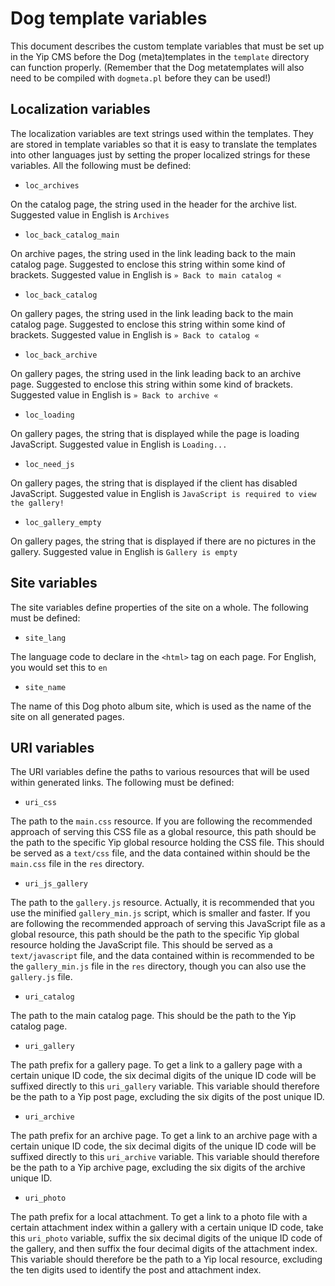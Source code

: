 # Dog template variables

This document describes the custom template variables that must be set up in the Yip CMS before the Dog (meta)templates in the `template` directory can function properly.  (Remember that the Dog metatemplates will also need to be compiled with `dogmeta.pl` before they can be used!)

## Localization variables

The localization variables are text strings used within the templates.  They are stored in template variables so that it is easy to translate the templates into other languages just by setting the proper localized strings for these variables.  All the following must be defined:

- `loc_archives`

On the catalog page, the string used in the header for the archive list.  Suggested value in English is `Archives`

- `loc_back_catalog_main` 

On archive pages, the string used in the link leading back to the main catalog page.  Suggested to enclose this string within some kind of brackets.  Suggested value in English is `» Back to main catalog «`

- `loc_back_catalog`

On gallery pages, the string used in the link leading back to the main catalog page.  Suggested to enclose this string within some kind of brackets.  Suggested value in English is `» Back to catalog «`

- `loc_back_archive`

On gallery pages, the string used in the link leading back to an archive page.  Suggested to enclose this string within some kind of brackets.  Suggested value in English is `» Back to archive «`

- `loc_loading` 

On gallery pages, the string that is displayed while the page is loading JavaScript.  Suggested value in English is `Loading...`

- `loc_need_js`

On gallery pages, the string that is displayed if the client has disabled JavaScript.  Suggested value in English is `JavaScript is required to view the gallery!`

- `loc_gallery_empty`

On gallery pages, the string that is displayed if there are no pictures in the gallery.  Suggested value in English is `Gallery is empty`

## Site variables

The site variables define properties of the site on a whole.  The following must be defined:

- `site_lang`

The language code to declare in the `<html>` tag on each page.  For English, you would set this to `en`

- `site_name`

The name of this Dog photo album site, which is used as the name of the site on all generated pages.

## URI variables

The URI variables define the paths to various resources that will be used within generated links.  The following must be defined:

- `uri_css`

The path to the `main.css` resource.  If you are following the recommended approach of serving this CSS file as a global resource, this path should be the path to the specific Yip global resource holding the CSS file.  This should be served as a `text/css` file, and the data contained within should be the `main.css` file in the `res` directory.

- `uri_js_gallery`

The path to the `gallery.js` resource.  Actually, it is recommended that you use the minified `gallery_min.js` script, which is smaller and faster.  If you are following the recommended approach of serving this JavaScript file as a global resource, this path should be the path to the specific Yip global resource holding the JavaScript file.  This should be served as a `text/javascript` file, and the data contained within is recommended to be the `gallery_min.js` file in the `res` directory, though you can also use the `gallery.js` file.

- `uri_catalog`

The path to the main catalog page.  This should be the path to the Yip catalog page.

- `uri_gallery`

The path prefix for a gallery page.  To get a link to a gallery page with a certain unique ID code, the six decimal digits of the unique ID code will be suffixed directly to this `uri_gallery` variable.  This variable should therefore be the path to a Yip post page, excluding the six digits of the post unique ID.

- `uri_archive`

The path prefix for an archive page.  To get a link to an archive page with a certain unique ID code, the six decimal digits of the unique ID code will be suffixed directly to this `uri_archive` variable.  This variable should therefore be the path to a Yip archive page, excluding the six digits of the archive unique ID.

- `uri_photo`

The path prefix for a local attachment.  To get a link to a photo file with a certain attachment index within a gallery with a certain unique ID code, take this `uri_photo` variable, suffix the six decimal digits of the unique ID code of the gallery, and then suffix the four decimal digits of the attachment index.  This variable should therefore be the path to a Yip local resource, excluding the ten digits used to identify the post and attachment index.
